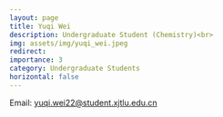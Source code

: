 ```yaml
---
layout: page
title: Yuqi Wei
description: Undergraduate Student (Chemistry)<br>
img: assets/img/yuqi_wei.jpeg
redirect: 
importance: 3
category: Undergraduate Students
horizontal: false
---
```


Email&#58; yuqi.wei22@student.xjtlu.edu.cn
